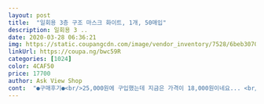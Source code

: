 ```yaml
---
layout: post 
title:  "일회용 3층 구조 마스크 화이트, 1개, 50매입" 
description: 일회용 3 ..
date: 2020-03-28 06:36:21 
img: https://static.coupangcdn.com/image/vendor_inventory/7528/6beb3070ae8564619be02f5ef03ddeff1becf8695b8b47ade51701dd0045.jpg 
linkUrl: https://coupa.ng/bwc59R 
categories: [1024] 
color: 4CAF50 
price: 17700 
author: Ask View Shop 
cont:  "●구매후기●<br/>25,000원에 구입했는데 지금은 가격이 18,000원이네요... <br/><br/>3월 19일날 주문해서 28일날 받았어요~<br/>4만3000원에 100개 구매했으니<br/>가격을 떠나서 중국산이라도 마스크가 좋다하여구매했는데<br/>가격을 떠나서 하급쓰레기<br/>같은 중국산덴탈이라도 품질이<br/>그냥 줄이 아닌 천으로 된 줄이네요 금방 늘어지고 끈어져요<br/>그냥줘도 안할마스크 추천안합니다 다른데서 사세요 꼭<br/>그런데 제가 받은 상품은 생각보다 괜찮네요.<br/> 알고보니 판매자가 다르더라고요.<br/> (제가 구입한 판매자는 마이클 어쩌고 였어요)<br/>그리고 더 어이가 없는건 그래도 왔으니깐 착용해봐야지 하고 당기는 순간 바로 위쪽이 튿어저 버려서 더 어이가 없더라구영 뭐지 정말생각하면 생각할수록 빡치네염 나이거 왜 산거임? 레알<br/>그리고 사진에 보이는 마스크줄이 다른걸로 왔네요<br/>다른 마스크가<br/>마스크 구매한지 열흘이 지나도 배송이 안되서<br/>마스크 끈 부직포 로 상품 판매 하시는거면<br/>마스크에요 무슨 풀밭에서 포장을 했는지 기분 안좋네요<br/>많으니 구매.<br/><br/>많이다르네요 반품하려다가 오래걸리고 귀찬아서 그냥 소독기에 하루종일 소독하고 사용합니다<br/>무슨 부직포랑 고무줄이랑 돈 보면서 랜덤 발송하세요?ㅋㅋ<br/>사이즈가 일반 덴탈 성인용보단 가로가 살짝 작아서 남성분들에게는 작을수도 있겠어요.<br/> 냄새도 예상외로 안났고, 수량도 50매 다 들어있었고, 불량도 없네요.<br/><br/>사진부터 바꿔놔야되는거 아닌가요?<br/>사진에 있는 상품 이랑 전혀 다른 상품이 왔네요<br/>사진은 고무줄 사진 이고;; 판매는 부직포 인데 사기 아닌가요?<br/>설마설마 후기에 간혹 지푸라기가 있는 사진이있길래<br/>솔직한후기!!!!!<br/>어차피 시중에도 중국산이<br/>어차피 이거슨 주문하면 잠깐 일회용으로 외출시 막쓰고 버릴용도로 쓸려고 주문했는데 진짜 몇시간 쓰고 버려야해요<br/>엄청 좋지는 않지만 일반 덴탈보다 도톰하고 고무줄도 약간 두껍고 짱짱한게 잘 붙어있어요.<br/> 사진 보시면 보이겠지만 도톰해서 비침도 거의 없네요.<br/><br/>오는건지 완전 사기당했네요<br/>올줄이야... <br/>.<br/>.<br/>  다른것도 아닌<br/>왜사진이 아닌<br/>이건 진짜 너무 열받아서 후기 남겨요;; ㅈㄴ 어이없네 하.<br/>.<br/><br/>이마스크를 구매하면서 다른중국산 마스크도 구매했는데<br/>입에 닿는 위생용품인데 많이 실망스럽고 화가 나네요<br/>장사 그따구로하지마세요;; 상품이 없으면 판매 하지말아야죠<br/>저는 아이를 키우는 주부입니다 솔직한 후기를 남길게요<br/>정말 별 하나 주기도 아깝네요;;<br/>주문할때와는 달리 받을 날이 다가올수록 후기가 너무 안좋아서 돈날렸다 생각하고 있었어요.<br/><br/>지금 이 시국에 마스크 장난질 하는것도 아니고 ;;<br/>지금은 가격이 또 많이 내렸네요 ㅠㅠ<br/>진짜일까 싶었는데 진짜 지푸라기 들어있는 쓰레기 마스크가<br/>취소하려던차에 배송받았네요<br/>쿠팡 애용 하면서 이렇게 화난거 첨임 마스크 때문에 정말 .<br/>.<br/><br/>포장박스에 깨끗하게 재질도 완전달라요 좋은것이왔어요<br/>품질은 둘째치고 위생이 엉망인 마스크가 왔네요!!!!<br/>황사마스크는 답답해서 덴탈마스크 찾다가<br/>" 
---
```

